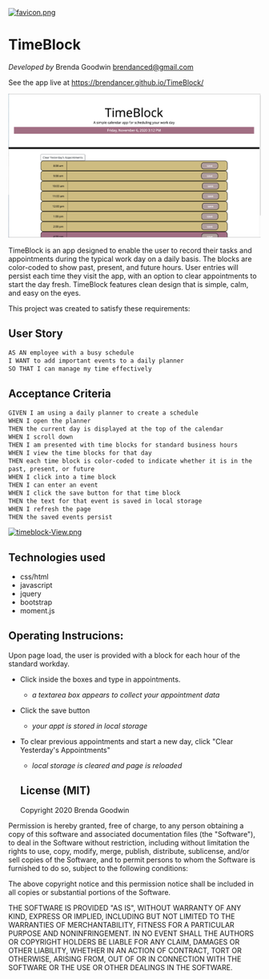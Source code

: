 [![favicon.png](https://i.postimg.cc/nczRDRfP/favicon.png)](https://postimg.cc/XXRkMgJf)
# TimeBlock

_Developed by_
Brenda Goodwin  brendanced@gmail.com

See the app live at https://brendancer.github.io/TimeBlock/

![screenshot of work day planner](/assets/ScreenShot.png)

TimeBlock is an app designed to enable the user to record their tasks and appointments during the typical work day on a daily basis. The blocks are color-coded to show past, present, and future hours. User entries will persist each time they visit the app, with an option to clear appointments to start the day fresh. TimeBlock features clean design that is simple, calm, and easy on the eyes.

This project was created to satisfy these requirements:

## User Story

```
AS AN employee with a busy schedule
I WANT to add important events to a daily planner
SO THAT I can manage my time effectively
```

## Acceptance Criteria

```
GIVEN I am using a daily planner to create a schedule
WHEN I open the planner
THEN the current day is displayed at the top of the calendar
WHEN I scroll down
THEN I am presented with time blocks for standard business hours
WHEN I view the time blocks for that day
THEN each time block is color-coded to indicate whether it is in the past, present, or future
WHEN I click into a time block
THEN I can enter an event
WHEN I click the save button for that time block
THEN the text for that event is saved in local storage
WHEN I refresh the page
THEN the saved events persist
```
[![timeblock-View.png](https://i.postimg.cc/nLv0JNqC/timeblock-View.png)](https://postimg.cc/gw2vySSW)

## Technologies used

- css/html
- javascript
- jquery
- bootstrap
- moment.js


## Operating Instrucions:

Upon page load, the user is provided with a block for each hour of the standard workday.

- Click inside the boxes and type in appointments.
  - _a textarea box appears to collect your appointment data_
- Click the save button
  - _your appt is stored in local storage_
- To clear previous appointments and start a new day, click "Clear Yesterday's Appointments"
  - _local storage is cleared and page is reloaded_
  
  ## License (MIT)
  
  Copyright 2020 Brenda Goodwin

Permission is hereby granted, free of charge, to any person obtaining a copy of this software and associated documentation files (the "Software"), to deal in the Software without restriction, including without limitation the rights to use, copy, modify, merge, publish, distribute, sublicense, and/or sell copies of the Software, and to permit persons to whom the Software is furnished to do so, subject to the following conditions:

The above copyright notice and this permission notice shall be included in all copies or substantial portions of the Software.

THE SOFTWARE IS PROVIDED "AS IS", WITHOUT WARRANTY OF ANY KIND, EXPRESS OR IMPLIED, INCLUDING BUT NOT LIMITED TO THE WARRANTIES OF MERCHANTABILITY, FITNESS FOR A PARTICULAR PURPOSE AND NONINFRINGEMENT. IN NO EVENT SHALL THE AUTHORS OR COPYRIGHT HOLDERS BE LIABLE FOR ANY CLAIM, DAMAGES OR OTHER LIABILITY, WHETHER IN AN ACTION OF CONTRACT, TORT OR OTHERWISE, ARISING FROM, OUT OF OR IN CONNECTION WITH THE SOFTWARE OR THE USE OR OTHER DEALINGS IN THE SOFTWARE.
